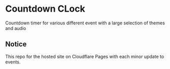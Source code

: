 # Countdown CLock
Countdown timer for various different event with a large selection of themes and audio

## Notice
This repo for the hosted site on Cloudflare Pages with each minor update to events.
